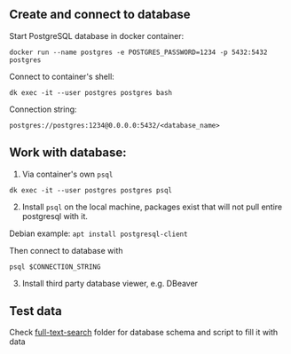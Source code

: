## Create and connect to database
Start PostgreSQL database in docker container:

`docker run --name postgres -e POSTGRES_PASSWORD=1234 -p 5432:5432 postgres`

Connect to container's shell:

`dk exec -it --user postgres postgres bash`

Connection string:

`postgres://postgres:1234@0.0.0.0:5432/<database_name>`

## Work with database:
1) Via container's own `psql`

`dk exec -it --user postgres postgres psql`

2) Install `psql` on the local machine, packages exist that will not pull entire postgresql with it.

Debian example:
`apt install postgresql-client`

Then connect to database with

`psql $CONNECTION_STRING`

3) Install third party database viewer, e.g. DBeaver

## Test data
Check [full-text-search](https://github.com/gfx687/notes) folder for database schema and script to fill it with data


